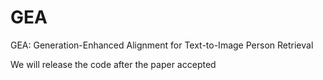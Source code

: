 # GEA
GEA: Generation-Enhanced Alignment for
Text-to-Image Person Retrieval


We will release the code after the paper accepted
